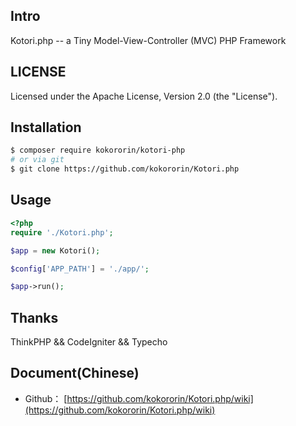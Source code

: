 ## Intro

Kotori.php -- a Tiny Model-View-Controller (MVC) PHP Framework

## LICENSE

Licensed under the Apache License, Version 2.0 (the "License").

## Installation

~~~bash
$ composer require kokororin/kotori-php
# or via git
$ git clone https://github.com/kokororin/Kotori.php
~~~

## Usage

```php
<?php
require './Kotori.php';

$app = new Kotori();

$config['APP_PATH'] = './app/';

$app->run();
```

## Thanks

ThinkPHP && CodeIgniter && Typecho

## Document(Chinese)

* Github： [https://github.com/kokororin/Kotori.php/wiki](https://github.com/kokororin/Kotori.php/wiki)